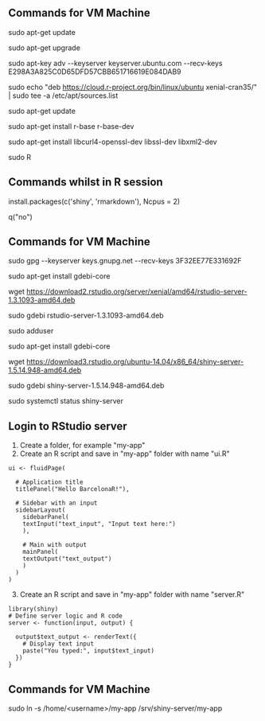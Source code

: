## Commands for VM Machine

sudo apt-get update

sudo apt-get upgrade

sudo apt-key adv --keyserver keyserver.ubuntu.com --recv-keys E298A3A825C0D65DFD57CBB651716619E084DAB9

sudo echo "deb https://cloud.r-project.org/bin/linux/ubuntu xenial-cran35/" | sudo tee -a /etc/apt/sources.list

sudo apt-get update

sudo apt-get install r-base r-base-dev

sudo apt-get install libcurl4-openssl-dev libssl-dev libxml2-dev

sudo R

## Commands whilst in R session

install.packages(c('shiny', 'rmarkdown'), Ncpus = 2)

q("no")

## Commands for VM Machine

sudo gpg --keyserver keys.gnupg.net --recv-keys 3F32EE77E331692F

sudo apt-get install gdebi-core

wget https://download2.rstudio.org/server/xenial/amd64/rstudio-server-1.3.1093-amd64.deb

sudo gdebi rstudio-server-1.3.1093-amd64.deb

sudo adduser <username>

sudo apt-get install gdebi-core

wget https://download3.rstudio.org/ubuntu-14.04/x86_64/shiny-server-1.5.14.948-amd64.deb

sudo gdebi shiny-server-1.5.14.948-amd64.deb

sudo systemctl status shiny-server

## Login to RStudio server

1. Create a folder, for example "my-app"
2. Create an R script and save in "my-app" folder with name "ui.R"

```
ui <- fluidPage(
 
  # Application title
  titlePanel("Hello BarcelonaR!"),
 
  # Sidebar with an input
  sidebarLayout(
    sidebarPanel(
  	textInput("text_input", "Input text here:")
    ),
   
    # Main with output
    mainPanel(
  	textOutput("text_output")
    )
  )
)
```

3. Create an R script and save in "my-app" folder with name "server.R"

```
library(shiny)
# Define server logic and R code
server <- function(input, output) {
 
  output$text_output <- renderText({
	# Display text input
	paste("You typed:", input$text_input)
  })
}
```

## Commands for VM Machine

sudo ln -s /home/\<username\>/my-app /srv/shiny-server/my-app


